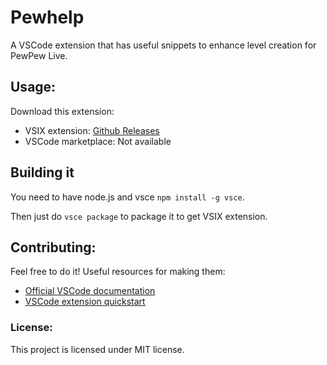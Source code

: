 # Pewhelp
A VSCode extension that has useful snippets to enhance level creation for PewPew Live.
## Usage:
Download this extension:
* VSIX extension: [Github Releases](https://github.com/PapuasinisPingvinas/Pewhelp-vscode/releases)
* VSCode marketplace: Not available

## Building it
You need to have node.js and vsce `npm install -g vsce`.

Then just do `vsce package` to package it to get VSIX extension.
## Contributing:
Feel free to do it! Useful resources for making them: 
* [Official VSCode documentation](https://code.visualstudio.com/docs/editor/userdefinedsnippets)
* [VSCode extension quickstart](https://github.com/PapuasinisPingvinas/Pewhelp-vscode/blob/master/vsc-extension-quickstart.md)
### License:
This project is licensed under MIT license.
